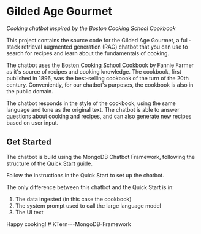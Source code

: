 # Gilded Age Gourmet

_Cooking chatbot inspired by the Boston Cooking School Cookbook_

This project contains the source code for the Gilded Age Gourmet, a full-stack retrieval augmented generation (RAG) chatbot that you can use to search for recipes and learn about the fundamentals of cooking.

The chatbot uses the [Boston Cooking School Cookbook](https://www.gutenberg.org/cache/epub/65061/pg65061-images.html) by Fannie Farmer as it's source of recipes and cooking knowledge. The cookbook, first published in 1896, was the best-selling cookbook of the turn of the 20th century. Conveniently, for our chatbot's purposes, the cookbook is also in the public domain.

The chatbot responds in the style of the cookbook, using the same language and tone as the original text. The chatbot is able to answer questions about cooking and recipes, and can also generate new recipes based on user input.

## Get Started

The chatbot is build using the MongoDB Chatbot Framework, following the structure of the [Quick Start](https://mongodb.github.io/chatbot/quick-start) guide.

Follow the instructions in the Quick Start to set up the chatbot.

The only difference between this chatbot and the Quick Start is in:

1. The data ingested (in this case the cookbook)
2. The system prompt used to call the large language model
3. The UI text

Happy cooking!
#   K T e r n - - - M o n g o D B - F r a m e w o r k  
 